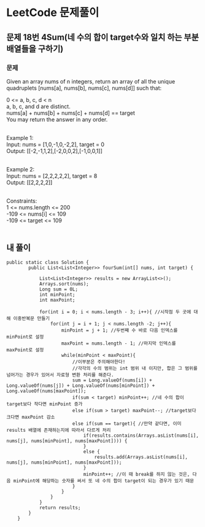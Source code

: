 # LeetCode 문제풀이

## 문제 18번 4Sum(네 수의 합이 target수와 일치 하는 부분 배열들을 구하기)
### 문제<br>
Given an array nums of n integers, return an array of all the unique quadruplets [nums[a], nums[b], nums[c], nums[d]] such that:<br>

0 <= a, b, c, d < n<br>
a, b, c, and d are distinct.<br>
nums[a] + nums[b] + nums[c] + nums[d] == target<br>
You may return the answer in any order.
<br><br>

Example 1:<br>
Input: nums = [1,0,-1,0,-2,2], target = 0<br>
Output: [[-2,-1,1,2],[-2,0,0,2],[-1,0,0,1]]<br><br>

Example 2:<br>
Input: nums = [2,2,2,2,2], target = 8<br>
Output: [[2,2,2,2]]<br><br>

Constraints:<br>
1 <= nums.length <= 200<br>
-109 <= nums[i] <= 109<br>
-109 <= target <= 109<br><br>


## 내 풀이
```
public static class Solution {
        public List<List<Integer>> fourSum(int[] nums, int target) {

            List<List<Integer>> results = new ArrayList<>();
            Arrays.sort(nums);
            Long sum = 0L;
            int minPoint;
            int maxPoint;

            for(int i = 0; i < nums.length - 3; i++){ //시작점 두 곳에 대해 이중반복문 만들기
                for(int j = i + 1; j < nums.length -2; j++){
                    minPoint = j + 1; //두번째 수 바로 다음 인덱스를 minPoint로 설정
                    maxPoint = nums.length - 1; //마지막 인덱스를 maxPoint로 설정
                    while(minPoint < maxPoint){
                        //이부분은 주의해야한다!
                        //각각의 수의 범위는 int 범위 내 이지만, 합은 그 범위를 넘어가는 경우가 있어서 자료형 변환 처리를 해준다.
                        sum = Long.valueOf(nums[i]) + Long.valueOf(nums[j]) + Long.valueOf(nums[minPoint]) + Long.valueOf(nums[maxPoint]);
                        if(sum < target) minPoint++; //네 수의 합이 target보다 작다면 minPoint 증가
                        else if(sum > target) maxPoint--; //target보다 크다면 maxPoint 감소
                        else if(sum == target){ //만약 같다면, 이미 results 배열에 존재하는지에 따라서 다르게 처리
                            if(results.contains(Arrays.asList(nums[i], nums[j], nums[minPoint], nums[maxPoint]))) {
                            }
                            else {
                                results.add(Arrays.asList(nums[i], nums[j], nums[minPoint], nums[maxPoint]));
                            }
                            minPoint++; //이 때 break를 하지 않는 것은, 다음 minPoint에 해당하는 숫자를 써서 또 네 수의 합이 target이 되는 경우가 있기 때문
                        }
                    }
                }
            }
            return results;
        }
    }
```